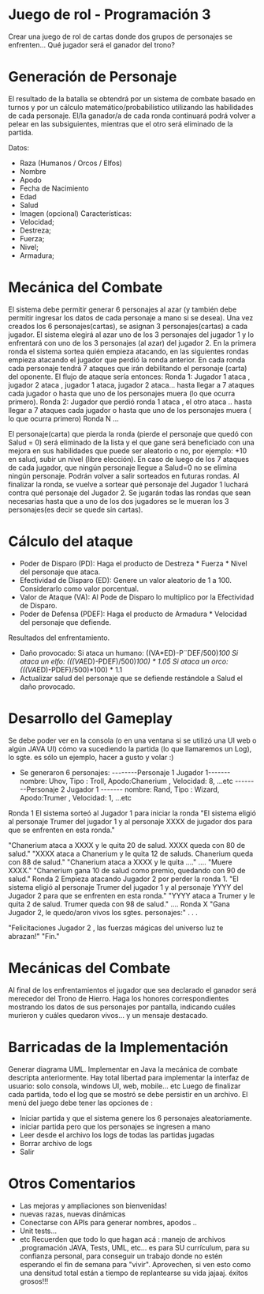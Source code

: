 # Juego de rol - Programación 3
Crear una juego de rol de cartas donde dos grupos de personajes se enfrenten... Qué jugador será el ganador del trono?

# Generación de Personaje
El resultado de la batalla se obtendrá por un sistema de combate basado en turnos y por un cálculo matemático/probabilístico utilizando las habilidades de cada personaje.
El/la ganador/a de cada ronda continuará podrá volver a pelear en las subsiguientes, mientras que el otro será eliminado de la partida.

Datos: 
  - Raza (Humanos / Orcos / Elfos)
  - Nombre
  - Apodo
  - Fecha de Nacimiento
  - Edad
  - Salud
  - Imagen (opcional)
Características:
  - Velocidad;
  - Destreza;
  - Fuerza;
  - Nivel;
  - Armadura;

# Mecánica del Combate

El sistema debe permitir generar 6 personajes al azar (y también debe permitir ingresar los datos de cada personaje a mano si se desea).
Una vez creados los 6 personajes(cartas), se asignan 3 personajes(cartas) a cada jugador.
El sistema elegirá al azar uno de los 3 personajes del jugador 1 y lo enfrentará con uno de los 3 personajes (al azar) del jugador 2.
En la primera ronda el sistema sortea quién empieza atacando, en las siguientes rondas empieza atacando el jugador que perdió la ronda anterior.
En cada ronda cada personaje tendrá 7 ataques que irán debilitando el personaje (carta) del oponente. El flujo de ataque sería entonces:
  Ronda 1:
    Jugador 1 ataca , jugador 2 ataca , jugador 1 ataca, jugador 2 ataca... hasta llegar a 7 ataques cada jugador o hasta que uno de los personajes muera (lo que ocurra primero).
  Ronda 2:
    Jugador que perdió ronda 1 ataca , el otro ataca .. hasta llegar a 7 ataques cada jugador o hasta que uno de los personajes muera ( lo que ocurra primero) 
  Ronda N …

El personaje(carta) que pierda la ronda (pierde el personaje que quedó con Salud = 0) será eliminado de la lista y el que gane será beneficiado con una mejora en sus habilidades que puede ser aleatorio o no, por ejemplo: 
  +10 en salud, subir un nivel (libre elección).
En caso de luego de los 7 ataques de cada jugador, que ningún personaje llegue a Salud=0 no se elimina ningún personaje. Podrán volver a salir sorteados en futuras rondas. 
Al finalizar la ronda, se vuelve a sortear qué personaje del Jugador 1 luchará contra qué personaje del Jugador 2.
Se jugarán todas las rondas que sean necesarias hasta que a uno de los dos jugadores se le mueran los 3 personajes(es decir se quede sin cartas).

# Cálculo del ataque
  - Poder de Disparo (PD): Haga el producto de Destreza * Fuerza * Nivel del personaje que ataca.
  - Efectividad de Disparo (ED): Genere un valor aleatorio de 1 a 100. Considerarlo como valor porcentual.
  - Valor de Ataque (VA): Al Pode de Disparo lo multiplico por la Efectividad de Disparo.
  - Poder de Defensa (PDEF): Haga el producto de Armadura * Velocidad del personaje que defiende.

Resultados del enfrentamiento. 
  - Daño provocado:
      Si ataca un humano: ((VA*ED)-P¨DEF/500)*100
      Si ataca un elfo: (((VA*ED)-PDEF)/500)*100) * 1.05
      Si ataca un orco: (((VA*ED)-PDEF)/500)*100) * 1.1
  - Actualizar salud del personaje que se defiende restándole a Salud el daño provocado.

# Desarrollo del Gameplay

Se debe poder ver en la consola (o en una ventana si se utilizó una UI web o algún JAVA UI) cómo va sucediendo la partida (lo que llamaremos un Log), lo sgte. es sólo un ejemplo, hacer a gusto y volar :)
  - Se generaron 6 personajes:
    --------Personaje 1 Jugador 1-------
      nombre: Uhov,
      Tipo : Troll,
      Apodo:Chanerium ,
      Velocidad: 8,
      …etc
    --------Personaje 2 Jugador 1 -------
      nombre: Rand,
      Tipo : Wizard,
      Apodo:Trumer ,
      Velocidad: 1,
      …etc
    
Ronda 1
El sistema sorteó al Jugador 1 para iniciar la ronda 
  "El sistema eligió al personaje Trumer del jugador 1 y al personaje XXXX de jugador dos para que se enfrenten en esta ronda."

  "Chanerium ataca a XXXX y le quita 20 de salud. XXXX queda con 80 de salud."
  "XXXX ataca a Chanerium y le quita 12 de saluds. Chanerium queda con 88 de salud."
  "Chanerium ataca a XXXX y le quita …."
  ….
  "Muere XXXX."
  "Chanerium gana 10 de salud como premio, quedando con 90 de salud."
Ronda 2
Empieza atacando Jugador 2 por perder la ronda 1.
  "El sistema eligió al personaje Trumer del jugador 1 y al personaje YYYY del Jugador 2 para que se enfrenten en esta ronda."
  "YYYY ataca a Trumer y le quita 2 de salud. Trumer queda con 98 de salud."
  ….
Ronda X
  "Gana Jugador 2, le quedo/aron vivos los sgtes. personajes:"
    . . .
    
"Felicitaciones Jugador 2 , las fuerzas mágicas del universo luz te abrazan!"
"Fin."

# Mecánicas del Combate
Al final de los enfrentamientos el jugador que sea declarado el ganador será merecedor del Trono de Hierro. Haga los honores correspondientes mostrando los datos de sus personajes por pantalla, indicando cuáles murieron y cuáles quedaron vivos... y un mensaje destacado.

# Barricadas de la Implementación

Generar diagrama UML.
Implementar en Java la mecánica de combate descripta anteriormente.
Hay total libertad para implementar la interfaz de usuario: solo consola, windows UI, web, mobile... etc
Luego de finalizar cada partida, todo el log que se mostró se debe persistir en un archivo.
El menú del juego debe tener las opciones de :
  - Iniciar partida y que el sistema genere los 6 personajes aleatoriamente.
  - iniciar partida pero que los personajes se ingresen a mano
  - Leer desde el archivo los logs de todas las partidas jugadas
  - Borrar archivo de logs
  - Salir

# Otros Comentarios
  - Las mejoras y ampliaciones son bienvenidas!
  - nuevas razas, nuevas dinámicas
  - Conectarse con APIs para generar nombres, apodos ..
  - Unit tests…
  - etc
Recuerden que todo lo que hagan acá : manejo de archivos ,programación JAVA, Tests, UML, etc... es para SU currículum, para su confianza personal, para conseguir un trabajo donde no estén esperando el fin de semana para "vivir".
Aprovechen, si ven esto como una densitud total están a tiempo de replantearse su vida jajaaj.
éxitos grosos!!!
